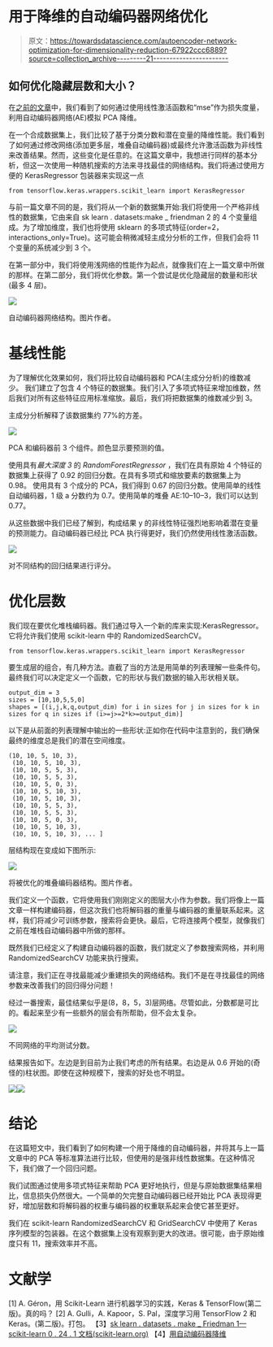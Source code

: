 # 用于降维的自动编码器网络优化

> 原文：<https://towardsdatascience.com/autoencoder-network-optimization-for-dimensionality-reduction-67922ccc6889?source=collection_archive---------21----------------------->

## 如何优化隐藏层数和大小？

在[之前的文章](/dimensionality-reduction-with-autoencoders-versus-pca-f47666f80743)中，我们看到了如何通过使用线性激活函数和“mse”作为损失度量，利用自动编码器网络(AE)模拟 PCA 降维。

在一个合成数据集上，我们比较了基于分类分数和潜在变量的降维性能。我们看到了如何通过修改网络(添加更多层，堆叠自动编码器)或最终允许激活函数为非线性来改善结果。然而，这些变化是任意的。在这篇文章中，我想进行同样的基本分析，但这一次使用一种随机搜索的方法来寻找最佳的网络结构。我们将通过使用方便的 KerasRegressor 包装器来实现这一点

```
from tensorflow.keras.wrappers.scikit_learn import KerasRegressor
```

与前一篇文章不同的是，我们将从一个新的数据集开始:我们将使用一个严格非线性的数据集，它由来自 sk learn . datasets:make _ friendman 2 的 4 个变量组成。为了增加维度，我们也将使用 sklearn 的多项式特征(order=2，interactions_only=True)。这可能会稍微减轻主成分分析的工作，但我们会将 11 个变量的系统减少到 3 个。

在第一部分中，我们将使用浅网络的性能作为起点，就像我们在上一篇文章中所做的那样。在第二部分，我们将优化参数。第一个尝试是优化隐藏层的数量和形状(最多 4 层)。

![](img/ceaff1596ef2491d75246ed99337c19f.png)

自动编码器网络结构。图片作者。

# 基线性能

为了理解优化效果如何，我们将比较自动编码器和 PCA(主成分分析)的维数减少。
我们建立了包含 4 个特征的数据集。我们引入了多项式特征来增加维数，然后我们对所有这些特征应用标准缩放。最后，我们将把数据集的维数减少到 3。

主成分分析解释了该数据集约 77%的方差。

![](img/4877db5dc57c753e8eaffebea29fd804.png)

PCA 和编码器前 3 个组件。颜色显示要预测的值。

使用具有*最大深度 3* 的 *RandomForestRegressor* ，我们在具有原始 4 个特征的数据集上获得了 0.92 的回归分数。在具有多项式和缩放要素的数据集上为 0.98。
使用具有 3 个成分的 PCA，我们得到 0.67 的回归分数。使用简单的线性自动编码器，1 级 a 分数约为 0.7。使用简单的堆叠 AE:10–10–3，我们可以达到 0.77。

从这些数据中我们已经了解到，构成结果 y 的非线性特征强烈地影响着潜在变量的预测能力。自动编码器已经比 PCA 执行得更好，我们仍然使用线性激活函数。

![](img/dc1284e1eae90c82ed31f62c9e95c2fe.png)

对不同结构的回归结果进行评分。

# 优化层数

我们现在要优化堆栈编码器。我们通过导入一个新的库来实现:KerasRegressor。它将允许我们使用 scikit-learn 中的 RandomizedSearchCV。

```
from tensorflow.keras.wrappers.scikit_learn import KerasRegressor
```

要生成层的组合，有几种方法。直截了当的方法是用简单的列表理解一些条件句。最终我们可以决定定义一个函数，它的形状与我们数据的输入形状相关联。

```
output_dim = 3
sizes = [10,10,5,5,0]
shapes = [(i,j,k,q,output_dim) for i in sizes for j in sizes for k in sizes for q in sizes if (i>=j>=2*k>=output_dim)]
```

以下是从前面的列表理解中输出的一些形状:正如你在代码中注意到的，我们确保最终的维度总是我们的潜在空间维度。

```
(10, 10, 5, 10, 3),
 (10, 10, 5, 10, 3),
 (10, 10, 5, 5, 3),
 (10, 10, 5, 5, 3),
 (10, 10, 5, 0, 3),
 (10, 10, 5, 10, 3),
 (10, 10, 5, 10, 3),
 (10, 10, 5, 5, 3),
 (10, 10, 5, 5, 3),
 (10, 10, 5, 0, 3),
 (10, 10, 5, 10, 3),
 (10, 10, 5, 10, 3), ... ]
```

层结构现在变成如下图所示:

![](img/942168b45de3be4c2688f2b31ed9d340.png)

将被优化的堆叠编码器结构。图片作者。

我们定义一个函数，它将使用我们刚刚定义的图层大小作为参数。我们将像上一篇文章一样构建编码器，但这次我们也将解码器的重量与编码器的重量联系起来。这样，我们将减少可训练参数，搜索将会更快。最后，它将连接两个模型，就像我们之前在堆栈自动编码器中所做的那样。

既然我们已经定义了构建自动编码器的函数，我们就定义了参数搜索网格，并利用 RandomizedSearchCV 功能来执行搜索。

请注意，我们正在寻找最能减少重建损失的网络结构。我们不是在寻找最佳的网络参数来改善我们的回归得分问题！

经过一番搜索，最佳结果似乎是(8，8，5，3)层网络。尽管如此，分数都是可比的。看起来至少有一些额外的层会有所帮助，但不会太复杂。

![](img/3f0ee84b5cb0676d6425dea78c2118b2.png)

不同网络的平均测试分数。

结果报告如下。左边是到目前为止我们考虑的所有结果。右边是从 0.6 开始的(奇怪的)柱状图。即使在这种规模下，搜索的好处也不明显。

![](img/84272867d4886444de2a2310ece90ffb.png)![](img/1300adb9037d9103abeedf02f6530e4e.png)

# 结论

在这篇短文中，我们看到了如何构建一个用于降维的自动编码器，并将其与上一篇文章中的 PCA 等标准算法进行比较，但使用的是强非线性数据集。在这种情况下，我们做了一个回归问题。

我们试图通过使用多项式特征来帮助 PCA 更好地执行，但是与原始数据集结果相比，信息损失仍然很大。一个简单的欠完整自动编码器已经开始比 PCA 表现得更好，增加层数和将解码器的权重与编码器的权重联系起来会使它甚至更好。

我们在 scikit-learn RandomizedSearchCV 和 GridSearchCV 中使用了 Keras 序列模型的包装器。在这个数据集上没有观察到更大的改进。很可能，由于原始维度只有 11，搜索效率并不高。

# 文献学

[1] A. Géron，用 Scikit-Learn 进行机器学习的实践，Keras & TensorFlow(第二版)。真的吗？
[2] A. Gulli，A. Kapoor，S. Pal，深度学习用 TensorFlow 2 和 Keras。(第二版)。打包。
【3】[sk learn . datasets . make _ Friedman 1—scikit-learn 0 . 24 . 1 文档(scikit-learn.org)](https://scikit-learn.org/stable/modules/generated/sklearn.datasets.make_friedman1.html#sklearn.datasets.make_friedman1)
【4】[用自动编码器降维](/dimensionality-reduction-with-autoencoders-versus-pca-f47666f80743)
